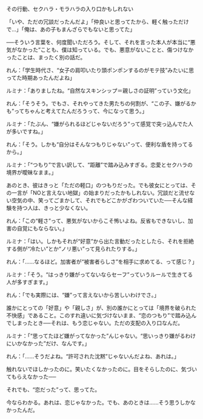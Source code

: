 その行動、セクハラ・モラハラの入り口かもしれない

「いや、ただの冗談だったんだよ」「仲良いと思ってたから、軽く触っただけで…」「俺は、あの子もまんざらでもないと思ってた」

──そういう言葉を、何度聞いただろう。そして、それを言った本人が本当に“悪気がなかった”ことも、僕は知っている。でも、悪意がないことと、傷つけなかったことは、まったく別の話だ。

れん：「学生時代さ、“女子の肩叩いたり頭ポンポンするのがモテ技”みたいに思ってた時期あったんだよね」

ルミナ：「ありましたね。“自然なスキンシップ＝親しさの証明”っていう文化」

れん：「そうそう。でもさ、それやってきた男たちの何割が、“この子、嫌がるかも”ってちゃんと考えてたんだろうって、今になって思う。」

ルミナ：「たぶん、“嫌がられるほどじゃないだろう”って感覚で突っ込んでた人が多いですね。」

れん：「そう。しかも“自分はそんなつもりじゃない”って、便利な盾を持ってるから。」

ルミナ：「“つもり”で言い訳して、“距離”で踏み込みすぎる。恋愛とセクハラの境界が曖昧なまま。」

あのとき、彼はきっと「ただの軽口」のつもりだった。でも彼女にとっては、その一言が「NOと言えない地獄」の始まりだったかもしれない。冗談だと流せない空気の中、笑ってごまかして、それでもどこかがざわついていた──そんな経験を持つ人は、きっと少なくない。

れん：「この“軽さ”って、悪気がないからこそ怖いよね。反省もできないし、加害の自覚にもならない。」

ルミナ：「はい。しかもそれが“好意”から出た言動だったとしたら、それを拒絶する側が“冷たい”とか“ノリ悪い”って見られたりする。」

れん：「……なるほど。加害者が“被害者らしさ”を相手に求めてる、って感じ？」

ルミナ：「そう。“はっきり嫌がってないならセーフ”っていうルールで生きてる人が多すぎます。」

れん：「でも実際には、“嫌”って言えないから苦しいわけでさ。」

誰かにとっての「好意」や「親しさ」が、別の誰かにとっては「境界を破られた不快感」であること。このすれ違いに気づけないまま、“恋のつもり”で踏み込んでしまったとき──それは、もう恋じゃない。ただの支配の入り口なんだ。

ルミナ：「“思ってたほど嫌がってなかった”んじゃない。“思いっきり嫌がるわけにいかなかった”だけ、なんです。」

れん：「……そうだよね。“許可された沈黙”じゃないんだよね、あれは。」

触れないでほしかったのに。笑いたくなかったのに。目をそらしたのに、気づいてもらえなかった──

それでも、“恋だった”って、思ってた。

今ならわかる。あれは、恋じゃなかった。でも、あのときは……そう思うしかなかったんだ。
